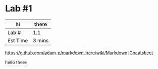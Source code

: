 Lab #1
==========

| hi | there |
| --- | --- |
| Lab #         | 1.1            | 
| Est Time      | 3 mins         | 


https://github.com/adam-p/markdown-here/wiki/Markdown-Cheatsheet

hello there
